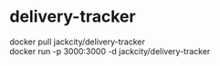 # delivery-tracker

docker pull jackcity/delivery-tracker   
docker run -p 3000:3000 -d jackcity/delivery-tracker   
